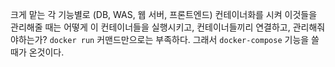 크게 맡는 각 기능별로 (DB, WAS, 웹 서버, 프론트엔드) 컨테이너화를 시켜 이것들을 관리해줄 때는 어떻게 이 컨테이너들을 실행시키고, 컨테이너들끼리 연결하고, 관리해줘야하는가?
`docker run` 커맨드만으로는 부족하다. 그래서 `docker-compose` 기능을 쓸 때가 온것이다.
